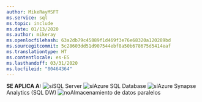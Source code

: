 ```yaml
---
author: MikeRayMSFT
ms.service: sql
ms.topic: include
ms.date: 01/13/2020
ms.author: mikeray
ms.openlocfilehash: 63a2db79c45889f1d469f3e76e68320a120289bd
ms.sourcegitcommit: 5c28603dd51d907544ebf8a50b678675d5414eaf
ms.translationtype: HT
ms.contentlocale: es-ES
ms.lasthandoff: 03/31/2020
ms.locfileid: "80464364"
---
```

<Token>**SE APLICA A:** ![sí](media/yes-icon.png)SQL Server ![sí](media/yes-icon.png)Azure SQL Database ![sí](media/yes-icon.png)Azure Synapse Analytics (SQL DW) ![no](media/no-icon.png)Almacenamiento de datos paralelos </Token>

